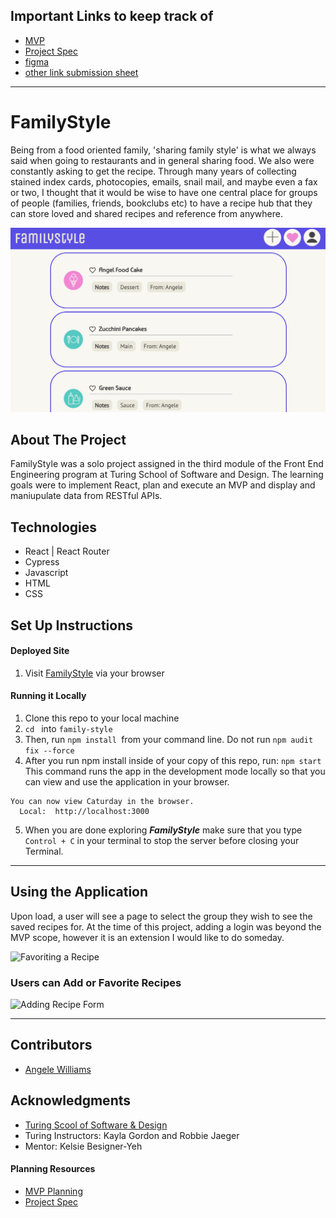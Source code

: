 ## Important Links to keep track of
* [MVP](https://docs.google.com/document/d/1M1eMH3h6IY1Q6PFv-rs2hmcqOgAt_IYi5AYOhwaO2Nk/edit)
*  [Project Spec](https://frontend.turing.edu/projects/module-3/showcase.html)
* [figma](https://www.figma.com/file/z62sIwoX9EdVwouLNCUGoL/FamilyStyle?node-id=0%3A1)
* [other link submission sheet](https://docs.google.com/spreadsheets/d/1O5tv2wxmzeJp8-vlk5bZNTtRBEYQ4Zk-0SgOuyzzVJg/edit#gid=0)


------
# FamilyStyle
 Being from a food oriented family, 'sharing family style' is what we always said when going to restaurants and in general sharing food. We also were constantly asking to get the recipe. Through many years of collecting stained index cards, photocopies, emails, snail mail, and maybe even a fax or two, I thought that it would be wise to have one central place for groups of people (families, friends, bookclubs etc) to have a recipe hub that they can store loved and shared recipes and reference from anywhere. 

![Recipes](/src/Images/recipes.png)

## About The Project
FamilyStyle was a solo project assigned in the third module of the Front End Engineering program at Turing School of Software and Design. The learning goals were to implement React, plan and execute an MVP and display and maniupulate data from RESTful APIs. 

## Technologies
* React | React Router
* Cypress
* Javascript
* HTML
* CSS

## Set Up Instructions
#### Deployed Site
1. Visit [FamilyStyle]() via your browser

#### Running it Locally
1. Clone this repo to your local machine
2. `cd ` into `family-style`
3. Then, run `npm install `from your command line. Do not run `npm audit fix --force`
4. After you run npm install inside of your copy of this repo, run:
`npm start`
This command runs the app in the development mode locally so that you can view and use the application in your browser.
```
You can now view Caturday in the browser.
  Local:  http://localhost:3000
```

5. When you are done exploring _**FamilyStyle**_ make sure that you type `Control + C` in your terminal to stop the server before closing your Terminal.
---


## Using the Application
Upon load, a user will see a page to select the group they wish to see the saved recipes for. At the time of this project, adding a login was beyond the MVP scope, however it is an extension I would like to do someday. 

![Favoriting a Recipe](https://media.giphy.com/media/yaBHXWlpc3O2FE3VeZ/giphy.gif)
### Users can Add or Favorite Recipes 
![Adding Recipe Form](https://media.giphy.com/media/1v0D9F8KTcvikezXOv/giphy.gif)


----
## Contributors
- [Angele Williams](https://github.com/angelewilliams)

## Acknowledgments

* [Turing Scool of Software & Design](https://turing.edu/)
* Turing Instructors: Kayla Gordon and Robbie Jaeger
* Mentor: Kelsie Besigner-Yeh


#### Planning Resources

* [MVP Planning]()
* [Project Spec](https://frontend.turing.edu/projects/module-3/showcase.html)
